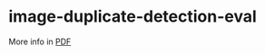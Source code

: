 # image-duplicate-detection-eval

More info in [PDF](image_near_duplicate_detection_for_spam_detection_using_CNN.pdf)
